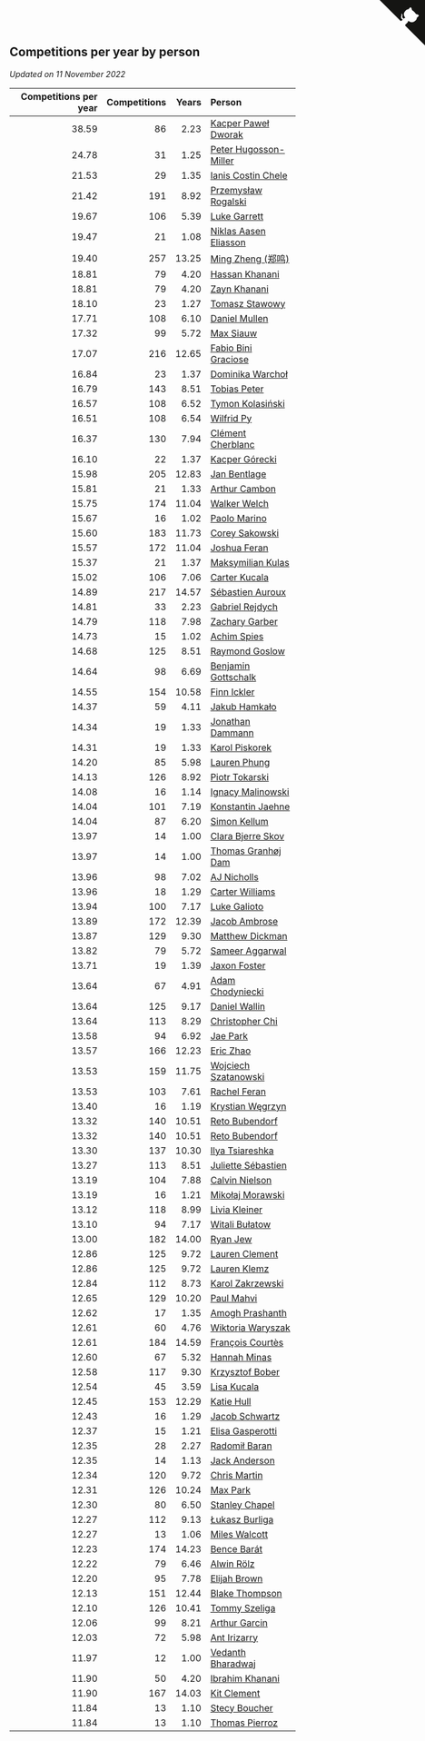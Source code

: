 ## Competitions per year by person

*Updated on 11 November 2022*

| Competitions per year | Competitions | Years | Person |
| ---: | ---: | ---: | :--- |
| 38.59 | 86 | 2.23 | [Kacper Paweł Dworak](https://www.worldcubeassociation.org/persons/2020DWOR01) |
| 24.78 | 31 | 1.25 | [Peter Hugosson-Miller](https://www.worldcubeassociation.org/persons/2021HUGO01) |
| 21.53 | 29 | 1.35 | [Ianis Costin Chele](https://www.worldcubeassociation.org/persons/2021CHEL01) |
| 21.42 | 191 | 8.92 | [Przemysław Rogalski](https://www.worldcubeassociation.org/persons/2013ROGA02) |
| 19.67 | 106 | 5.39 | [Luke Garrett](https://www.worldcubeassociation.org/persons/2017GARR05) |
| 19.47 | 21 | 1.08 | [Niklas Aasen Eliasson](https://www.worldcubeassociation.org/persons/2021ELIA01) |
| 19.40 | 257 | 13.25 | [Ming Zheng (郑鸣)](https://www.worldcubeassociation.org/persons/2009ZHEN11) |
| 18.81 | 79 | 4.20 | [Hassan Khanani](https://www.worldcubeassociation.org/persons/2018KHAN26) |
| 18.81 | 79 | 4.20 | [Zayn Khanani](https://www.worldcubeassociation.org/persons/2018KHAN28) |
| 18.10 | 23 | 1.27 | [Tomasz Stawowy](https://www.worldcubeassociation.org/persons/2021STAW01) |
| 17.71 | 108 | 6.10 | [Daniel Mullen](https://www.worldcubeassociation.org/persons/2016MULL04) |
| 17.32 | 99 | 5.72 | [Max Siauw](https://www.worldcubeassociation.org/persons/2017SIAU02) |
| 17.07 | 216 | 12.65 | [Fabio Bini Graciose](https://www.worldcubeassociation.org/persons/2010GRAC02) |
| 16.84 | 23 | 1.37 | [Dominika Warchoł](https://www.worldcubeassociation.org/persons/2021WARC01) |
| 16.79 | 143 | 8.51 | [Tobias Peter](https://www.worldcubeassociation.org/persons/2014PETE03) |
| 16.57 | 108 | 6.52 | [Tymon Kolasiński](https://www.worldcubeassociation.org/persons/2016KOLA02) |
| 16.51 | 108 | 6.54 | [Wilfrid Py](https://www.worldcubeassociation.org/persons/2016PYWI01) |
| 16.37 | 130 | 7.94 | [Clément Cherblanc](https://www.worldcubeassociation.org/persons/2014CHER05) |
| 16.10 | 22 | 1.37 | [Kacper Górecki](https://www.worldcubeassociation.org/persons/2021GORE01) |
| 15.98 | 205 | 12.83 | [Jan Bentlage](https://www.worldcubeassociation.org/persons/2010BENT01) |
| 15.81 | 21 | 1.33 | [Arthur Cambon](https://www.worldcubeassociation.org/persons/2021CAMB01) |
| 15.75 | 174 | 11.04 | [Walker Welch](https://www.worldcubeassociation.org/persons/2011WELC01) |
| 15.67 | 16 | 1.02 | [Paolo Marino](https://www.worldcubeassociation.org/persons/2021MARI04) |
| 15.60 | 183 | 11.73 | [Corey Sakowski](https://www.worldcubeassociation.org/persons/2011SAKO01) |
| 15.57 | 172 | 11.04 | [Joshua Feran](https://www.worldcubeassociation.org/persons/2011FERA01) |
| 15.37 | 21 | 1.37 | [Maksymilian Kulas](https://www.worldcubeassociation.org/persons/2021KULA02) |
| 15.02 | 106 | 7.06 | [Carter Kucala](https://www.worldcubeassociation.org/persons/2015KUCA01) |
| 14.89 | 217 | 14.57 | [Sébastien Auroux](https://www.worldcubeassociation.org/persons/2008AURO01) |
| 14.81 | 33 | 2.23 | [Gabriel Rejdych](https://www.worldcubeassociation.org/persons/2020REJD01) |
| 14.79 | 118 | 7.98 | [Zachary Garber](https://www.worldcubeassociation.org/persons/2014GARB01) |
| 14.73 | 15 | 1.02 | [Achim Spies](https://www.worldcubeassociation.org/persons/2021SPIE01) |
| 14.68 | 125 | 8.51 | [Raymond Goslow](https://www.worldcubeassociation.org/persons/2014GOSL01) |
| 14.64 | 98 | 6.69 | [Benjamin Gottschalk](https://www.worldcubeassociation.org/persons/2016GOTT01) |
| 14.55 | 154 | 10.58 | [Finn Ickler](https://www.worldcubeassociation.org/persons/2012ICKL01) |
| 14.37 | 59 | 4.11 | [Jakub Hamkało](https://www.worldcubeassociation.org/persons/2018HAMK01) |
| 14.34 | 19 | 1.33 | [Jonathan Dammann](https://www.worldcubeassociation.org/persons/2021DAMM01) |
| 14.31 | 19 | 1.33 | [Karol Piskorek](https://www.worldcubeassociation.org/persons/2021PISK01) |
| 14.20 | 85 | 5.98 | [Lauren Phung](https://www.worldcubeassociation.org/persons/2016PHUN02) |
| 14.13 | 126 | 8.92 | [Piotr Tokarski](https://www.worldcubeassociation.org/persons/2013TOKA01) |
| 14.08 | 16 | 1.14 | [Ignacy Malinowski](https://www.worldcubeassociation.org/persons/2021MALI02) |
| 14.04 | 101 | 7.19 | [Konstantin Jaehne](https://www.worldcubeassociation.org/persons/2015JAEH01) |
| 14.04 | 87 | 6.20 | [Simon Kellum](https://www.worldcubeassociation.org/persons/2016KELL12) |
| 13.97 | 14 | 1.00 | [Clara Bjerre Skov](https://www.worldcubeassociation.org/persons/2021SKOV01) |
| 13.97 | 14 | 1.00 | [Thomas Granhøj Dam](https://www.worldcubeassociation.org/persons/2021DAMT01) |
| 13.96 | 98 | 7.02 | [AJ Nicholls](https://www.worldcubeassociation.org/persons/2015NICH04) |
| 13.96 | 18 | 1.29 | [Carter Williams](https://www.worldcubeassociation.org/persons/2021WILL06) |
| 13.94 | 100 | 7.17 | [Luke Galioto](https://www.worldcubeassociation.org/persons/2015GALI02) |
| 13.89 | 172 | 12.39 | [Jacob Ambrose](https://www.worldcubeassociation.org/persons/2010AMBR01) |
| 13.87 | 129 | 9.30 | [Matthew Dickman](https://www.worldcubeassociation.org/persons/2013DICK01) |
| 13.82 | 79 | 5.72 | [Sameer Aggarwal](https://www.worldcubeassociation.org/persons/2017AGGA01) |
| 13.71 | 19 | 1.39 | [Jaxon Foster](https://www.worldcubeassociation.org/persons/2021FOST01) |
| 13.64 | 67 | 4.91 | [Adam Chodyniecki](https://www.worldcubeassociation.org/persons/2017CHOD02) |
| 13.64 | 125 | 9.17 | [Daniel Wallin](https://www.worldcubeassociation.org/persons/2013WALL03) |
| 13.64 | 113 | 8.29 | [Christopher Chi](https://www.worldcubeassociation.org/persons/2014CHIC01) |
| 13.58 | 94 | 6.92 | [Jae Park](https://www.worldcubeassociation.org/persons/2015PARK24) |
| 13.57 | 166 | 12.23 | [Eric Zhao](https://www.worldcubeassociation.org/persons/2010ZHAO19) |
| 13.53 | 159 | 11.75 | [Wojciech Szatanowski](https://www.worldcubeassociation.org/persons/2011SZAT01) |
| 13.53 | 103 | 7.61 | [Rachel Feran](https://www.worldcubeassociation.org/persons/2015FERA01) |
| 13.40 | 16 | 1.19 | [Krystian Węgrzyn](https://www.worldcubeassociation.org/persons/2021WEGR01) |
| 13.32 | 140 | 10.51 | [Reto Bubendorf](https://www.worldcubeassociation.org/persons/2012BUBE01) |
| 13.32 | 140 | 10.51 | [Reto Bubendorf](https://www.worldcubeassociation.org/persons/2012BUBE01) |
| 13.30 | 137 | 10.30 | [Ilya Tsiareshka](https://www.worldcubeassociation.org/persons/2012TERE01) |
| 13.27 | 113 | 8.51 | [Juliette Sébastien](https://www.worldcubeassociation.org/persons/2014SEBA01) |
| 13.19 | 104 | 7.88 | [Calvin Nielson](https://www.worldcubeassociation.org/persons/2014NIEL03) |
| 13.19 | 16 | 1.21 | [Mikołaj Morawski](https://www.worldcubeassociation.org/persons/2021MORA01) |
| 13.12 | 118 | 8.99 | [Livia Kleiner](https://www.worldcubeassociation.org/persons/2013KLEI03) |
| 13.10 | 94 | 7.17 | [Witali Bułatow](https://www.worldcubeassociation.org/persons/2015BUAT01) |
| 13.00 | 182 | 14.00 | [Ryan Jew](https://www.worldcubeassociation.org/persons/2008JEWR01) |
| 12.86 | 125 | 9.72 | [Lauren Clement](https://www.worldcubeassociation.org/persons/2013KLEM01) |
| 12.86 | 125 | 9.72 | [Lauren Klemz](https://www.worldcubeassociation.org/persons/2013KLEM01) |
| 12.84 | 112 | 8.73 | [Karol Zakrzewski](https://www.worldcubeassociation.org/persons/2014ZAKR01) |
| 12.65 | 129 | 10.20 | [Paul Mahvi](https://www.worldcubeassociation.org/persons/2012MAHV01) |
| 12.62 | 17 | 1.35 | [Amogh Prashanth](https://www.worldcubeassociation.org/persons/2021PRAS01) |
| 12.61 | 60 | 4.76 | [Wiktoria Waryszak](https://www.worldcubeassociation.org/persons/2018WARY01) |
| 12.61 | 184 | 14.59 | [François Courtès](https://www.worldcubeassociation.org/persons/2008COUR01) |
| 12.60 | 67 | 5.32 | [Hannah Minas](https://www.worldcubeassociation.org/persons/2017MINA04) |
| 12.58 | 117 | 9.30 | [Krzysztof Bober](https://www.worldcubeassociation.org/persons/2013BOBE01) |
| 12.54 | 45 | 3.59 | [Lisa Kucala](https://www.worldcubeassociation.org/persons/2019KUCA01) |
| 12.45 | 153 | 12.29 | [Katie Hull](https://www.worldcubeassociation.org/persons/2010HULL01) |
| 12.43 | 16 | 1.29 | [Jacob Schwartz](https://www.worldcubeassociation.org/persons/2021SCHW01) |
| 12.37 | 15 | 1.21 | [Elisa Gasperotti](https://www.worldcubeassociation.org/persons/2021GASP01) |
| 12.35 | 28 | 2.27 | [Radomił Baran](https://www.worldcubeassociation.org/persons/2020BARA02) |
| 12.35 | 14 | 1.13 | [Jack Anderson](https://www.worldcubeassociation.org/persons/2021ANDE05) |
| 12.34 | 120 | 9.72 | [Chris Martin](https://www.worldcubeassociation.org/persons/2013MART03) |
| 12.31 | 126 | 10.24 | [Max Park](https://www.worldcubeassociation.org/persons/2012PARK03) |
| 12.30 | 80 | 6.50 | [Stanley Chapel](https://www.worldcubeassociation.org/persons/2016CHAP04) |
| 12.27 | 112 | 9.13 | [Łukasz Burliga](https://www.worldcubeassociation.org/persons/2013BURL01) |
| 12.27 | 13 | 1.06 | [Miles Walcott](https://www.worldcubeassociation.org/persons/2021WALC02) |
| 12.23 | 174 | 14.23 | [Bence Barát](https://www.worldcubeassociation.org/persons/2008BARA01) |
| 12.22 | 79 | 6.46 | [Alwin Rölz](https://www.worldcubeassociation.org/persons/2016ROLZ01) |
| 12.20 | 95 | 7.78 | [Elijah Brown](https://www.worldcubeassociation.org/persons/2015BROW03) |
| 12.13 | 151 | 12.44 | [Blake Thompson](https://www.worldcubeassociation.org/persons/2010THOM03) |
| 12.10 | 126 | 10.41 | [Tommy Szeliga](https://www.worldcubeassociation.org/persons/2012SZEL01) |
| 12.06 | 99 | 8.21 | [Arthur Garcin](https://www.worldcubeassociation.org/persons/2014GARC27) |
| 12.03 | 72 | 5.98 | [Ant Irizarry](https://www.worldcubeassociation.org/persons/2016IRIZ02) |
| 11.97 | 12 | 1.00 | [Vedanth Bharadwaj](https://www.worldcubeassociation.org/persons/2021BHAR01) |
| 11.90 | 50 | 4.20 | [Ibrahim Khanani](https://www.worldcubeassociation.org/persons/2018KHAN27) |
| 11.90 | 167 | 14.03 | [Kit Clement](https://www.worldcubeassociation.org/persons/2008CLEM01) |
| 11.84 | 13 | 1.10 | [Stecy Boucher](https://www.worldcubeassociation.org/persons/2021BOUC01) |
| 11.84 | 13 | 1.10 | [Thomas Pierroz](https://www.worldcubeassociation.org/persons/2021PIER01) |


<a href="https://github.com/jonatanklosko/wca_statistics" class="github-corner" aria-label="View source on Github"><svg width="80" height="80" viewBox="0 0 250 250" style="fill:#151513; color:#fff; position: absolute; top: 0; border: 0; right: 0;" aria-hidden="true"><path d="M0,0 L115,115 L130,115 L142,142 L250,250 L250,0 Z"></path><path d="M128.3,109.0 C113.8,99.7 119.0,89.6 119.0,89.6 C122.0,82.7 120.5,78.6 120.5,78.6 C119.2,72.0 123.4,76.3 123.4,76.3 C127.3,80.9 125.5,87.3 125.5,87.3 C122.9,97.6 130.6,101.9 134.4,103.2" fill="currentColor" style="transform-origin: 130px 106px;" class="octo-arm"></path><path d="M115.0,115.0 C114.9,115.1 118.7,116.5 119.8,115.4 L133.7,101.6 C136.9,99.2 139.9,98.4 142.2,98.6 C133.8,88.0 127.5,74.4 143.8,58.0 C148.5,53.4 154.0,51.2 159.7,51.0 C160.3,49.4 163.2,43.6 171.4,40.1 C171.4,40.1 176.1,42.5 178.8,56.2 C183.1,58.6 187.2,61.8 190.9,65.4 C194.5,69.0 197.7,73.2 200.1,77.6 C213.8,80.2 216.3,84.9 216.3,84.9 C212.7,93.1 206.9,96.0 205.4,96.6 C205.1,102.4 203.0,107.8 198.3,112.5 C181.9,128.9 168.3,122.5 157.7,114.1 C157.9,116.9 156.7,120.9 152.7,124.9 L141.0,136.5 C139.8,137.7 141.6,141.9 141.8,141.8 Z" fill="currentColor" class="octo-body"></path></svg></a><style>.github-corner:hover .octo-arm{animation:octocat-wave 560ms ease-in-out}@keyframes octocat-wave{0%,100%{transform:rotate(0)}20%,60%{transform:rotate(-25deg)}40%,80%{transform:rotate(10deg)}}@media (max-width:500px){.github-corner:hover .octo-arm{animation:none}.github-corner .octo-arm{animation:octocat-wave 560ms ease-in-out}}</style>
